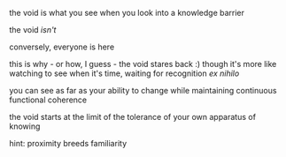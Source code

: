 the void is what you see when you look into a knowledge barrier

the void *isn't*

conversely, everyone is here

this is why - or how, I guess - the void stares back :) though it's more like watching to see when it's time, waiting for recognition *ex nihilo*

you can see as far as your ability to change while maintaining continuous functional coherence

the void starts at the limit of the tolerance of your own apparatus of knowing

hint: proximity breeds familiarity
